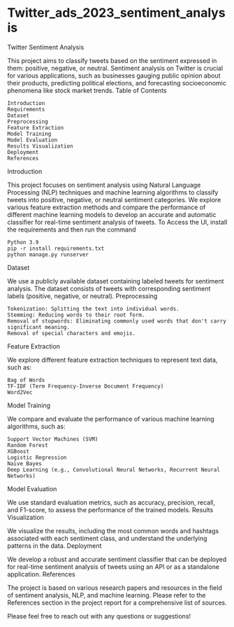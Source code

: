 # Twitter_ads_2023_sentiment_analysis

Twitter Sentiment Analysis

This project aims to classify tweets based on the sentiment expressed in them: positive, negative, or neutral. Sentiment analysis on Twitter is crucial for various applications, such as businesses gauging public opinion about their products, predicting political elections, and forecasting socioeconomic phenomena like stock market trends.
Table of Contents

    Introduction
    Requirements
    Dataset
    Preprocessing
    Feature Extraction
    Model Training
    Model Evaluation
    Results Visualization
    Deployment
    References

Introduction

This project focuses on sentiment analysis using Natural Language Processing (NLP) techniques and machine learning algorithms to classify tweets into positive, negative, or neutral sentiment categories. We explore various feature extraction methods and compare the performance of different machine learning models to develop an accurate and automatic classifier for real-time sentiment analysis of tweets.
To Access the UI, install the requirements and then run the command

    Python 3.9
    pip -r install requirements.txt
    python manage.py runserver
    
Dataset

We use a publicly available dataset containing labeled tweets for sentiment analysis. The dataset consists of tweets with corresponding sentiment labels (positive, negative, or neutral).
Preprocessing

    Tokenization: Splitting the text into individual words.
    Stemming: Reducing words to their root form.
    Removal of stopwords: Eliminating commonly used words that don't carry significant meaning.
    Removal of special characters and emojis.

Feature Extraction

We explore different feature extraction techniques to represent text data, such as:

    Bag of Words
    TF-IDF (Term Frequency-Inverse Document Frequency)
    Word2Vec

Model Training

We compare and evaluate the performance of various machine learning algorithms, such as:

    Support Vector Machines (SVM)
    Random Forest
    XGBoost
    Logistic Regression
    Naive Bayes
    Deep Learning (e.g., Convolutional Neural Networks, Recurrent Neural Networks)

Model Evaluation

We use standard evaluation metrics, such as accuracy, precision, recall, and F1-score, to assess the performance of the trained models.
Results Visualization

We visualize the results, including the most common words and hashtags associated with each sentiment class, and understand the underlying patterns in the data.
Deployment

We develop a robust and accurate sentiment classifier that can be deployed for real-time sentiment analysis of tweets using an API or as a standalone application.
References

The project is based on various research papers and resources in the field of sentiment analysis, NLP, and machine learning. Please refer to the References section in the project report for a comprehensive list of sources.

Please feel free to reach out with any questions or suggestions!
